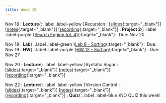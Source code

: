 ```yaml
---
title: Week 15
---
```


Nov 18
: **Lecture**{: .label .label-yellow }Recursion
  :  \[[slides](https://docs.google.com/presentation/d/1UkVwpFitoBC2MF2UezS7UG8b36cyMXvo6p-TFz79wSM/edit?usp=sharing){:target="_blank"}\] \[[notes](https://docs.google.com/document/d/1lOuYl53yNEO4-lnanjSlSRWpr-hln6Mw3CAshmyTXfo/edit?usp=sharing){:target="_blank"}\] \[[recording](https://docs.google.com/document/d/1XIpgIwvZjG4bXGgeAcSaYmJvrVk_f1_z-sAhTgoqWdY/edit?usp=sharing){:target="_blank"}\]
: **Project 2**{: .label .label-purple }[Search Engine (pt. 4)](https://edstem.org/us/courses/61483/lessons/120767){:target="_blank"}
  : Due: Nov 20

Nov 19
: **Lab**{: .label .label-green }[Lab 8 - Sorting](https://edstem.org/us/courses/61483/lessons/122069){:target="_blank"}
  : Due: Nov 19
: **HW**{: .label .label-purple }[HW 12 - Sorting](https://edstem.org/us/courses/61483/lessons/122064){:target="_blank"}
  : Due: Nov 27

Nov 20
: **Lecture**{: .label .label-yellow }Syntatic Sugar
  :  \[[slides](https://docs.google.com/document/d/1XIpgIwvZjG4bXGgeAcSaYmJvrVk_f1_z-sAhTgoqWdY/edit?usp=sharing){:target="_blank"}\] \[[notes](https://docs.google.com/document/d/1XIpgIwvZjG4bXGgeAcSaYmJvrVk_f1_z-sAhTgoqWdY/edit?usp=sharing){:target="_blank"}\] \[[recording](https://docs.google.com/document/d/1XIpgIwvZjG4bXGgeAcSaYmJvrVk_f1_z-sAhTgoqWdY/edit?usp=sharing){:target="_blank"}\]

Nov 22
: **Lecture**{: .label .label-yellow }Version Control
  : \[[slides](https://docs.google.com/document/d/1XIpgIwvZjG4bXGgeAcSaYmJvrVk_f1_z-sAhTgoqWdY/edit?usp=sharing){:target="_blank"}\] \[[notes](https://docs.google.com/document/d/1XIpgIwvZjG4bXGgeAcSaYmJvrVk_f1_z-sAhTgoqWdY/edit?usp=sharing){:target="_blank"}\] \[[recording](https://docs.google.com/document/d/1XIpgIwvZjG4bXGgeAcSaYmJvrVk_f1_z-sAhTgoqWdY/edit?usp=sharing){:target="_blank"}\]
: **Quiz**{: .label .label-blue }NO QUIZ this week!